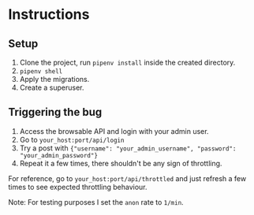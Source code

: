 # Instructions

## Setup

1. Clone the project, run `pipenv install` inside the created directory.
2. `pipenv shell`
3. Apply the migrations.
4. Create a superuser.

## Triggering the bug

1. Access the browsable API and login with your admin user.
2. Go to `your_host:port/api/login`
3. Try a post with `{"username": "your_admin_username", "password": "your_admin_password"}`
4. Repeat it a few times, there shouldn't be any sign of throttling.

For reference, go to `your_host:port/api/throttled` and just refresh a few times to see expected throttling behaviour.

Note: For testing purposes I set the `anon` rate to `1/min`.
